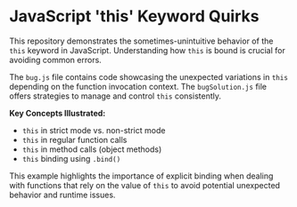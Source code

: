 # JavaScript 'this' Keyword Quirks

This repository demonstrates the sometimes-unintuitive behavior of the `this` keyword in JavaScript.  Understanding how `this` is bound is crucial for avoiding common errors. 

The `bug.js` file contains code showcasing the unexpected variations in `this` depending on the function invocation context.  The `bugSolution.js` file offers strategies to manage and control `this` consistently.

**Key Concepts Illustrated:**

*   `this` in strict mode vs. non-strict mode
*   `this` in regular function calls
*   `this` in method calls (object methods)
*   `this` binding using `.bind()`

This example highlights the importance of explicit binding when dealing with functions that rely on the value of `this` to avoid potential unexpected behavior and runtime issues.